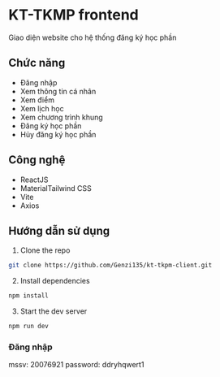 
# KT-TKMP frontend
Giao diện website cho hệ thống đăng ký học phần

## Chức năng
- Đăng nhập
- Xem thông tin cá nhân
- Xem điểm
- Xem lịch học
- Xem chương trình khung
- Đăng ký học phần
- Hủy đăng ký học phần

## Công nghệ
- ReactJS
- MaterialTailwind CSS
- Vite
- Axios

## Hướng dẫn sử dụng
1. Clone the repo
``` bash
git clone https://github.com/Genzi135/kt-tkpm-client.git
```

2. Install dependencies
``` bash
npm install
```

3. Start the dev server
``` bash
npm run dev
```

### Đăng nhập
mssv: 20076921
password: ddryhqwert1


  
